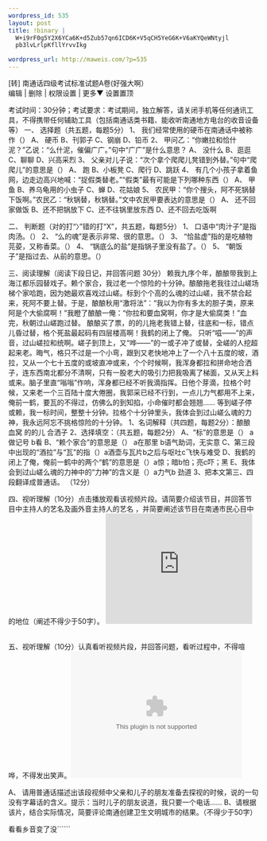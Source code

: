 ```yaml
--- 
wordpress_id: 535
layout: post
title: !binary |
  W+i9rF0g5Y2X6YCa6K+d5Zub57qn6ICD6K+V5qCH5YeG6K+V6aKYQeWNtyjl
  pb3lvLrlpKfllYrvvIkg

wordpress_url: http://maweis.com/?p=535
---
```

[转] 南通话四级考试标准试题A卷(好强大啊）  
编辑 | 删除 | 权限设置 | 更多▼ 设置置顶
 
考试时间：30分钟；考试要求：考试期间，独立解答，请关闭手机等任何通讯工具，不得携带任何辅助工具（包括南通话类书籍、能收听南通地方电台的收音设备等） 
一、 选择题（共五题，每题5分） 
1、 我们经常使用的硬币在南通话中被称作（） 
A、 硬币  B、刊郭子  C、钢崩  D、铅币 
2、 甲问乙：“你嫩拉和恰什泥？”乙说：“么什泥，催偏广广。”句中“广广”是什么意思？ 
A、 没什么  B、逛逛  C、聊聊  D、兴高采烈 
3、 父亲对儿子说：“次个拿个爬爬儿凳错到外替。”句中“爬爬儿”的意思是（） 
A、 跑  B、小板凳  C、爬行  D、跳跃 
4、 有几个小孩子拿着鱼网，边走边高兴地喊：“捉假类替老。”“假类”最有可能是下列哪种东西（） 
A、 甲鱼  B、养乌龟用的小虫子  C、蝉  D、花姑娘 
5、 农民甲：“你个搜头，阿不死锅替下饭啊。”农民乙：“秋锅替，秋锅替。”文中农民甲要表达的意思是（） 
A、 还不回家做饭  B、还不把锅放下  C、还不往锅里放东西  D、还不回去吃饭啊 

二、 判断题（对的打“〉”错的打“X”，共五题，每题5分） 
1、 口语中“肉汁子”是指肉汤。（） 
2、 “么的魂”是表示非常、很的意思。（） 
3、 “恰盐虚”指的是吃植物芫荽，又称香菜。（） 
4、 “锅底么的盐”是指锅子里没有盐了。（） 
5、 “朝饭子”是指过去、从前的意思。（） 

三、阅读理解（阅读下段日记，并回答问题 30分） 
赖我九序个年，酿酿带我到上海江都乐园替戏子。赖个家合，我过老一个惊险的十分钟。酿酿拖老我往过山嵯场梯个家哈跑，因为她最欢喜戏过山嵯。标到个个高的么魂的过山嵯，我不禁合起来，死阿不要上替。于是，酿酿秋用“激将法”：“我以为你有多太的胆子类，原来阿是个大偷腐啊！”我瞪了酿酿一俺：“你拉和要血窝啊，你才是大偷腐类！”血完，秋朝过山嵯跑过替。 
酿酿买了票，的的儿拖老我错上替，往底和一标，错点儿昏过替，格个死盐最起码有四层楼高啊！我鹤的闭上了俺。 
只听“嗞——”的声音，过山嵯拉和统啊。嵯子到顶上，又“哗——”的一或子冲了或替，全嵯的人挖超起来老。晦气，格只不过是一个小弯，跟到又老快地冲上了一个八十五度的坡，酒拉，又从一个七十五度的或坡直冲或来，个个时候啊，我浑身都拉和拼命地合洒子，连东西南北都分不清啊，只有一股老大的吸引力把我吸离了梯面，又从天上料或来。脑子里直“嗡嗡”作响，浑身都已经不听我滴指挥。日他个芽滴，拉格个时候，又来老一个三百陆十度大倦圈，我郭采已经不行到，一点儿力气都用不上来，俺前一鹤，要瓦的不得过，仿佛么的到知掐，小命催时都会翘翘…… 
等到嵯子停或赖，我一标时间，整整十分钟。拉格个十分钟里头，我体会到过山嵯么魂的力神，我永远阿忘不挑格惊险的十分钟。 
1、名词解释（共四题，每题2分）：酿酿  血窝  的的儿  合洒子 
2、选择填空：（共五题，每题2分） 
A、“标”的意思是（） a做记号  b看 
B、“赖个家合”的意思是（） a在那里  b语气助词，无实意 
C、第三段中出现的“酒拉”与“瓦”的指（）a酒壶与瓦片b之后与呕吐c飞快与难受 
D、我鹤的闭上了俺，俺前一鹤中的两个“鹤”的意思是（）a惊；暗b怕；亮c吓；黑 
E、我体会到过山嵯么魂的力神中的“力神”的含义是（）a力气b 劲道 
3、把本文第三、四段翻译成普通话。 （12分） 

四、视听理解（10分）点击播放观看该视频片段。请简要介绍该节目，并回答节目中主持人的艺名及画外音主持人的艺名 ，并简要阐述该节目在南通市民心目中的地位（阐述不得少于50字）。 
<embed invokeURLs="false" allowNetworking="internal" allowscriptaccess="never" menu="false" id="flash0" width="295" height="222" src="http://www.tudou.com/v/D12kqttKgZk" /> <br/><br/>

五、视听理解（10分）认真看听视频片段，并回答问题，看听过程中，不得喧哗，不得发出笑声。<embed invokeURLs="false" allowNetworking="internal" allowscriptaccess="never" menu="false" id="flash1" width="344" height="255" src="http://www.56.com/n_v42_/c19_/6_/19_/coolteeth_/zhajm_1181969747_870_/224000_/0_/14661052.swf" /> 

A、 请用普通话描述出该段视频中父亲和儿子的朋友准备去探视的时候，说的一句没有字幕话的含义。提示：当时儿子的朋友说道，我只要一个电话…… 
B、请根据该片，结合实际情况，简要评论南通创建卫生文明城市的结果。（不得少于50字） 



看看乡音变了没``````  
